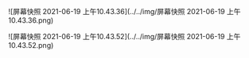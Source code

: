 

![屏幕快照 2021-06-19 上午10.43.36](../../img/屏幕快照 2021-06-19 上午10.43.36.png)



![屏幕快照 2021-06-19 上午10.43.52](../../img/屏幕快照 2021-06-19 上午10.43.52.png)